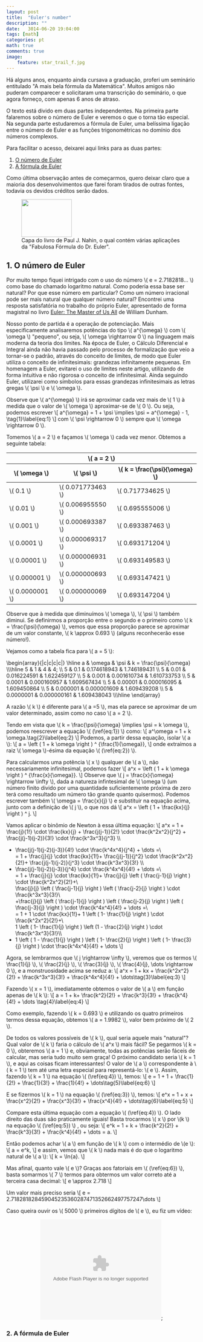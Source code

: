```yaml
---
layout: post    
title:  "Euler's number"
description: ""
date:   3014-06-20 19:04:00
tags: [math]
categories: pt
math: true
comments: true
image:
    feature: star_trail_f.jpg
---
```


Há alguns anos, enquanto ainda cursava a graduação, proferi um seminário entitulado "A mais bela fórmula da Matemática". Muitos amigos não puderam comparecer e solicitaram uma transcrição do seminário, o que agora forneço, com apenas 6 anos de atraso.

O texto está divido em duas partes independentes. Na primeira parte falaremos sobre o número de Euler e veremos o que o torna tão especial. Na segunda parte estudaremos a fórmula de Euler, uma belíssima ligação entre o número de Euler e as funções trigonométricas no domínio dos números complexos.

Para facilitar o acesso, deixarei aqui links para as duas partes:
<ol>
<li><a href="https://www.blogger.com/blogger.g?blogID=5423916858706600411#section1">O número de Euler</a></li>
<li><a href="https://www.blogger.com/blogger.g?blogID=5423916858706600411#section2">A fórmula de Euler</a></li>
</ol>

Como última observação antes de começarmos, quero deixar claro que a maioria dos desenvolvimentos que farei foram tirados de outras fontes, todavia os devidos créditos serão dados.

<figure>
    <a href="http://www.amazon.com/Dr-Eulers-Fabulous-Formula-Mathematical/dp/0691150370" >
        <img border="0" src="http://press.princeton.edu/images/k8129.gif" height="100" width="133">
    </a>
    <figcaption>Capa do livro de Paul J. Nahin, o qual contém várias aplicações da "Fabulosa Fórmula do Dr. Euler".</figcaption>
</figure>

## 1. O número de Euler
Por muito tempo fiquei intrigado com o uso do número \\( e = 2.7182818... \\) como base do chamado logaritmo natural. Como poderia essa base ser natural? Por que esse número em particular? Como um número irracional pode ser mais natural que qualquer número natural? Encontrei uma resposta satisfatória no trabalho do próprio Euler, apresentado de forma magistral no livro <a href="http://www.amazon.com/Euler-Master-Dolciani-Mathematical-Expositions/dp/0883853280/">Euler: The Master of Us All</a> de William Dunham.

Nosso ponto de partida é a operação de potenciação. Mais especificamente analisaremos potências do tipo \\( a^{\omega} \\) com \\( \omega \\) "pequeno", ou seja, \\( \omega \rightarrow 0 \\) na linguagem mais moderna da teoria dos limites. Na época de Euler, o Cálculo Diferencial e Integral ainda não havia passado pelo processo de formalização que veio a tornar-se o padrão, através do conceito de limites, de modo que Euler utiliza o conceito de infinitesimais: grandezas infinitamente pequenas. Em homenagem a Euler, evitarei o uso de limites neste artigo, utilizando de forma intuitiva e não rigorosa o conceito de infinitesimal. Ainda seguindo Euler, utilizarei como símbolos para essas grandezas infinitesimais as letras gregas \\( \psi \\) e \\( \omega \\).

Observe que \\( a^{\omega} \\) irá se aproximar cada vez mais de \\( 1 \\) à medida que o valor de \\( \omega \\) aproximar-se de \\( 0 \\). Ou seja, podemos escrever
\\[ a^{\omega} = 1 + \psi \implies \psi = a^{\omega} - 1, \tag{1}\label{eq:1} \\]
com \\( \psi \rightarrow 0 \\) sempre que \\( \omega \rightarrow 0 \\).

Tomemos \\( a = 2 \\) e façamos \\( \omega \\) cada vez menor. Obtemos a seguinte tabela:


<table align="center">
    <thead>
        <tr>
            <th colspan="3"> \( a = 2 \) </th>
        </tr>
    </thead>
    <thead>
        <tr>
            <th>  \( \omega \) </th>
            <th> \( \psi \) </th>
            <th> \( k = \frac{\psi}{\omega} \) </th>
        </tr>
    </thead>
    <tbody>
        <tr>
            <td>  \( 0.1 \) </td>
            <td>  \( 0.071773463  \) </td>
            <td> \( 0.717734625 \) </td>    
        </tr>
        <tr>
            <td>  \( 0.01 \) </td>
            <td>  \( 0.006955550  \) </td>
            <td> \( 0.695555006 \) </td>    
        </tr>
        <tr>
            <td>  \( 0.001 \) </td>
            <td>  \( 0.000693387  \) </td>
            <td> \( 0.693387463 \) </td>    
        </tr>
        <tr>
            <td>  \( 0.0001 \) </td>
            <td>  \( 0.000069317 \) </td>
            <td> \( 0.693171204 \) </td>    
        </tr>
        <tr>
            <td>  \( 0.00001 \) </td>
            <td>  \( 0.000006931 \) </td>
            <td> \( 0.693149583 \) </td>    
        </tr>
        <tr>
            <td>  \( 0.000001 \) </td>
            <td>  \( 0.000000693 \) </td>
            <td> \( 0.693147421 \) </td>    
        </tr>
        <tr>
            <td>  \( 0.0000001 \) </td>
            <td>  \( 0.000000069 \) </td>
            <td> \( 0.693147204 \) </td>    
        </tr>
    </tbody>
</table>

Observe que à medida que diminuímos \\( \omega \\), \\( \psi \\) também diminui. Se definirmos a proporção entre o segundo e o primeiro como \\( k = \frac{\psi}{\omega} \\), vemos que essa proporção parece se aproximar de um valor constante, \\( k \approx 0.693 \\) (alguns reconhecerão esse número!).

Vejamos como a tabela fica para \\( a = 5 \\):
<p>
\begin{array}{|c|c|c|c|} \hline
a &amp; \omega &amp; \psi &amp; k = \frac{\psi}{\omega} \\\hline
5 &amp; 1 &amp; 4 &amp; 4; \\
5 &amp; 0.1 &amp; 0.174618943 &amp; 1.746189431 \\
5 &amp; 0.01 &amp; 0.016224591 &amp; 1.622459127 \\
5 &amp; 0.001 &amp; 0.001610734 &amp; 1.610733753 \\
5 &amp; 0.0001 &amp; 0.000160957 &amp; 1.609567434 \\
5 &amp; 0.00001 &amp; 0.000016095 &amp; 1.609450864 \\
5 &amp; 0.000001 &amp; 0.000001609 &amp; 1.609439208 \\ 
5 &amp; 0.0000001 &amp; 0.000000161 &amp; 1.609438043 \\\hline
\end{array}
</p>

A razão \\( k \\) é diferente para \\( a =5 \\), mas ela parece se aproximar de um valor determinado, assim como no caso \\( a = 2 \\).

Tendo em vista que \\( k = \frac{\psi}{\omega} \implies \psi = k \omega \\), podemos reescrever a equação \\( (\ref{eq:1}) \\) como:
\\[ a^\omega = 1 + k \omega.\tag{2}\label{eq:2} \\]
Podemos, a partir dessa equação, isolar \\( a \\):
\\[ a = \left ( 1 + k \omega \right ) ^ {\frac{1}{\omega}}, \\]
onde extraímos a raiz \\( \omega \\)-ésima da equação \\( (\ref{eq:2}) \\).

Para calcularmos uma potência \\( x \\) qualquer de \\( a \\), não necessariamente infinitesimal, podemos fazer
\\[ a^x = \left ( 1 + k \omega \right ) ^ {\frac{x}{\omega}}. \\]
Observe que \\( j = \frac{x}{\omega} \rightarrow \infty \\), dada a natureza infintesimal de \\( \omega \\) (um número finito divido por uma quantidade suficientemente próxima de zero terá como resultado um número tão grande quanto quisermos). Podemos escrever também \\( \omega = \frac{x}{j} \\) e substituir na equação acima, junto com a definição de \\( j \\), o que nos dá
\\[ a^x = \left ( 1 + \frac{kx}{j} \right ) ^ j. \\]

Vamos aplicar o binômio de Newton à essa última equação:
\\[
a^x = 1 + \frac{j}{1!} \cdot \frac{kx}{j} + \frac{j(j-1)}{2!} \cdot \frac{k^2x^2}{j^2} +  \frac{j(j-1)(j-2)}{3!} \cdot \frac{k^3x^3}{j^3} \\\
+  \frac{j(j-1)(j-2)(j-3)}{4!} \cdot \frac{k^4x^4}{j^4} + \dots =\\\
= 1 + \frac{j}{j} \cdot \frac{kx}{1!}+ 
\frac{j(j-1)}{j^2} \cdot \frac{k^2x^2}{2!}+  \frac{j(j-1)(j-2)}{j^3} 
\cdot \frac{k^3x^3}{3!} \\\
+  \frac{j(j-1)(j-2)(j-3)}{j^4} \cdot \frac{k^4x^4}{4!} + \dots =\\\
= 1 + \frac{j}{j} \cdot \frac{kx}{1!}+  \frac{j}{j} \left ( \frac{j-1}{j} \right ) \cdot \frac{k^2x^2}{2!}+\\\
\frac{j}{j} \left ( \frac{j-1}{j} \right ) \left ( \frac{j-2}{j} \right ) 
\cdot \frac{k^3x^3}{3!}\\\
+\frac{j}{j} \left ( \frac{j-1}{j} \right ) \left ( \frac{j-2}{j} \right ) \left ( \frac{j-3}{j} \right ) \cdot \frac{k^4x^4}{4!} + \dots =\\\
= 1 + 1 \cdot \frac{kx}{1!}+ 1 \left ( 1- \frac{1}{j} \right ) \cdot \frac{k^2x^2}{2!}+\\\
1 \left ( 1- \frac{1}{j} \right ) \left (1 - \frac{2}{j} \right ) 
\cdot \frac{k^3x^3}{3!}\\\
+ 1 \left ( 1 - \frac{1}{j} 
\right ) \left ( 1- \frac{2}{j} \right ) \left ( 1- \frac{3}{j} \right )
 \cdot \frac{k^4x^4}{4!} + \dots 
\\]

Agora, se lembrarmos que \\( j \rightarrow \infty \\), veremos que os termos \\( \frac{1}{j} \\), \\( \frac{2}{j} \\), \\( \frac{3}{j} \\), \\( \frac{4}{j}, \dots \rightarrow 0 \\), e a monstruosidade acima se reduz a:
\\[ 
a^x =  1 + kx + \frac{k^2x^2}{2!} + \frac{k^3x^3}{3!} + \frac{k^4x^4}{4!} + \dots\tag{3}\label{eq:3} 
\\]

Fazendo \\( x = 1 \\), imediatamente obtemos o valor de \\( a \\) em função apenas de \\( k \\):
\\[ 
a = 1 + k+ \frac{k^2}{2!} + \frac{k^3}{3!} + \frac{k^4}{4!} + \dots \tag{4}\label{eq:4} 
\\]

Como exemplo, fazendo \\( k = 0.693 \\) e utilizando os quatro primeiros termos dessa equação, obtemos \\( a = 1.9982 \\), valor bem próximo de \\( 2 \\).

De todos os valores possíveis de \\( k \\), qual seria aquele mais "natural"? Qual valor de \\( k \\) faria o cálculo de \\( a^x \\) mais fácil? Se pegarmos \\( k = 0 \\), obteremos \\( a = 1 \\) e, obviamente, todas as potências serão fáceis de calcular, mas seria tudo muito sem graça! O próximo candidato seria \\( k = 1 \\), e aqui as coisas ficam interessantes! O valor de \\( a \\) correspondente à \\( k = 1 \\) tem até uma letra especial para representá-lo: \\( e \\). Assim, fazendo \\( k = 1 \\) na equação \\( (\ref{eq:4}) \\), temos:
\\[
e = 1 + 1 + \frac{1}{2!} + \frac{1}{3!} + \frac{1}{4!} + \dots\tag{5}\label{eq:6}
\\]

E se fizermos \\( k = 1 \\) na equação \\( (\ref{eq:3}) \\), temos:
\\[
e^x =  1 + x + \frac{x^2}{2!} + \frac{x^3}{3!} + \frac{x^4}{4!} + \dots\tag{6}\label{eq:5}
\\]

Compare esta última equação com a equação \\( (\ref{eq:4}) \\). O lado direito das duas são praticamente iguais! Basta trocarmos \\( x \\) por \\(k \\) na equação \\( (\ref{eq:5}) \\) , ou seja:
\\[
e^k =  1 + k + \frac{k^2}{2!} + \frac{k^3}{3!} + \frac{k^4}{4!} + \dots = a.
\\]

Então podemos achar \\( a \\) em função de \\( k \\) com o intermédio de \\(e \\):
\\[
a = e^k,
\\]
e assim, vemos que \\( k \\) nada mais é do que o logaritmo natural de \\( a \\):
\\[
k = \ln{a}.
\\]

Mas afinal, quanto vale \\( e \\)? Graças aos fatoriais em  \\( (\ref{eq:6}) \\), basta somarmos \\( 7 \\) termos para obtermos um valor correto até a terceira casa decimal:
\\[
e \approx 2.718
\\]

Um valor mais preciso seria
\\[
e = 2.718281828459045235360287471352662497757247\dots
\\] 

Caso queira ouvir os \\( 5000 \\) primeiros dígitos de \\( e \\), eu fiz um vídeo:

<div class="separator" style="clear: both; text-align: center;">
</div>
<div class="separator" style="clear: both; text-align: center;">
<object class="BLOGGER-youtube-video" classid="clsid:D27CDB6E-AE6D-11cf-96B8-444553540000" codebase="http://download.macromedia.com/pub/shockwave/cabs/flash/swflash.cab#version=6,0,40,0" data-thumbnail-src="https://ytimg.googleusercontent.com/vi/ItzSD-Ejis8/0.jpg" height="266" width="320"><param name="movie" value="https://youtube.googleapis.com/v/ItzSD-Ejis8&amp;source=uds" /><param name="bgcolor" value="#FFFFFF" /><param name="allowFullScreen" value="true" /><embed width="320" height="266"  src="https://youtube.googleapis.com/v/ItzSD-Ejis8&amp;source=uds" type="application/x-shockwave-flash" allowfullscreen="true"></embed></object>;</div>
<div class="separator" style="clear: both; text-align: center;">
</div>
<h3 id="section2">
2. A fórmula de Euler</h3>
<h3 id="section2"></h3>